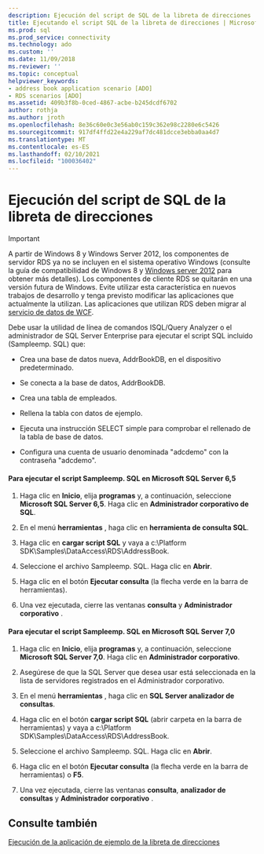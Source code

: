 ```yaml
---
description: Ejecución del script de SQL de la libreta de direcciones
title: Ejecutando el script SQL de la libreta de direcciones | Microsoft Docs
ms.prod: sql
ms.prod_service: connectivity
ms.technology: ado
ms.custom: ''
ms.date: 11/09/2018
ms.reviewer: ''
ms.topic: conceptual
helpviewer_keywords:
- address book application scenario [ADO]
- RDS scenarios [ADO]
ms.assetid: 409b3f8b-0ced-4867-acbe-b245dcdf6702
author: rothja
ms.author: jroth
ms.openlocfilehash: 8e36c60e0c3e56ab0c159c362e98c2280e6c5426
ms.sourcegitcommit: 917df4ffd22e4a229af7dc481dcce3ebba0aa4d7
ms.translationtype: MT
ms.contentlocale: es-ES
ms.lasthandoff: 02/10/2021
ms.locfileid: "100036402"
---
```

# <a name="running-the-address-book-sql-script"></a>Ejecución del script de SQL de la libreta de direcciones
> [!IMPORTANT]
>  A partir de Windows 8 y Windows Server 2012, los componentes de servidor RDS ya no se incluyen en el sistema operativo Windows (consulte la guía de compatibilidad de Windows 8 y [Windows server 2012](https://www.microsoft.com/download/details.aspx?id=27416) para obtener más detalles). Los componentes de cliente RDS se quitarán en una versión futura de Windows. Evite utilizar esta característica en nuevos trabajos de desarrollo y tenga previsto modificar las aplicaciones que actualmente la utilizan. Las aplicaciones que utilizan RDS deben migrar al [servicio de datos de WCF](/dotnet/framework/wcf/).  
  
 Debe usar la utilidad de línea de comandos ISQL/Query Analyzer o el administrador de SQL Server Enterprise para ejecutar el script SQL incluido (Sampleemp. SQL) que:  
  
-   Crea una base de datos nueva, AddrBookDB, en el dispositivo predeterminado.  
  
-   Se conecta a la base de datos, AddrBookDB.  
  
-   Crea una tabla de empleados.  
  
-   Rellena la tabla con datos de ejemplo.  
  
-   Ejecuta una instrucción SELECT simple para comprobar el rellenado de la tabla de base de datos.  
  
-   Configura una cuenta de usuario denominada "adcdemo" con la contraseña "adcdemo".  
  
#### <a name="to-run-the-sampleempsql-script-in-microsoft-sql-server-65"></a>Para ejecutar el script Sampleemp. SQL en Microsoft SQL Server 6,5  
  
1.  Haga clic en **Inicio**, elija **programas** y, a continuación, seleccione **Microsoft SQL Server 6,5**. Haga clic en **Administrador corporativo de SQL**.  
  
2.  En el menú **herramientas** , haga clic en **herramienta de consulta SQL**.  
  
3.  Haga clic en **cargar script SQL** y vaya a c:\Platform SDK\Samples\DataAccess\RDS\AddressBook.  
  
4.  Seleccione el archivo Sampleemp. SQL. Haga clic en **Abrir**.  
  
5.  Haga clic en el botón **Ejecutar consulta** (la flecha verde en la barra de herramientas).  
  
6.  Una vez ejecutada, cierre las ventanas **consulta** y **Administrador corporativo** .  
  
#### <a name="to-run-the-sampleempsql-script-in-microsoft-sql-server-70"></a>Para ejecutar el script Sampleemp. SQL en Microsoft SQL Server 7,0  
  
1.  Haga clic en **Inicio**, elija **programas** y, a continuación, seleccione **Microsoft SQL Server 7,0**. Haga clic en **Administrador corporativo**.  
  
2.  Asegúrese de que la SQL Server que desea usar está seleccionada en la lista de servidores registrados en el Administrador corporativo.  
  
3.  En el menú **herramientas** , haga clic en **SQL Server analizador de consultas**.  
  
4.  Haga clic en el botón **cargar script SQL** (abrir carpeta en la barra de herramientas) y vaya a c:\Platform SDK\Samples\DataAccess\RDS\AddressBook.  
  
5.  Seleccione el archivo Sampleemp. SQL. Haga clic en **Abrir**.  
  
6.  Haga clic en el botón **Ejecutar consulta** (la flecha verde en la barra de herramientas) o **F5**.  
  
7.  Una vez ejecutada, cierre las ventanas **consulta**, **analizador de consultas** y **Administrador corporativo** .  
  
## <a name="see-also"></a>Consulte también  
 [Ejecución de la aplicación de ejemplo de la libreta de direcciones](./running-the-address-book-sample-application.md)